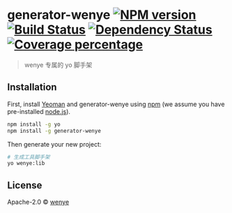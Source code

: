 # generator-wenye [![NPM version][npm-image]][npm-url] [![Build Status][travis-image]][travis-url] [![Dependency Status][daviddm-image]][daviddm-url] [![Coverage percentage][coveralls-image]][coveralls-url]

> wenye 专属的 yo 脚手架

## Installation

First, install [Yeoman](http://yeoman.io) and generator-wenye using [npm](https://www.npmjs.com/) (we assume you have pre-installed [node.js](https://nodejs.org/)).

```bash
npm install -g yo
npm install -g generator-wenye
```

Then generate your new project:

```bash
# 生成工具脚手架
yo wenye:lib
```

## License

Apache-2.0 © [wenye](https://github.com/wenye123)

[npm-image]: https://badge.fury.io/js/generator-wenye.svg
[npm-url]: https://npmjs.org/package/generator-wenye
[travis-image]: https://travis-ci.com/wenye123/generator-wenye.svg?branch=master
[travis-url]: https://travis-ci.com/wenye123/generator-wenye
[daviddm-image]: https://david-dm.org/wenye123/generator-wenye.svg?theme=shields.io
[daviddm-url]: https://david-dm.org/wenye123/generator-wenye
[coveralls-image]: https://coveralls.io/repos/wenye123/generator-wenye/badge.svg
[coveralls-url]: https://coveralls.io/r/wenye123/generator-wenye
